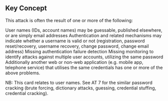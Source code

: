 ## Key Concept

This attack is often the result of one or more of the following:

User names (IDs, account names) may be guessable, published elsewhere, or are simply email addresses
Authentication and related mechanisms may indicate whether a username is valid or not (registration, password reset/recovery, username recovery, change password, change email address)
Missing authentication failure detection
Missing monitoring to identify attacks against multiple user accounts, utilizing the same password
Additionally another web or non-web application (e.g. mobile app, telephone service) that utilises the same credentials has one or more of the above problems.

NB: This card relates to user names. See AT 7 for the similar password cracking (brute forcing, dictionary attacks, guessing, credential stuffing, credential cracking).
